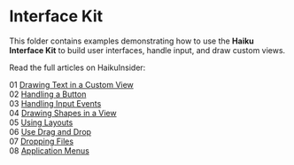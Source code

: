 # Interface Kit

This folder contains examples demonstrating how to use the **Haiku Interface Kit** to build user interfaces, handle input, and draw custom views.

Read the full articles on HaikuInsider:

01 [Drawing Text in a Custom View](https://www.haikuinsider.org/interface-kit-drawing-text-in-a-custom-view)  <br>
02 [Handling a Button](https://www.haikuinsider.org/interface-kit-handling-a-button)  <br>
03 [Handling Input Events](https://www.haikuinsider.org/interface-kit-handling-input-events)  <br>
04 [Drawing Shapes in a View](https://www.haikuinsider.org/interface-kit-drawing-shapes-in-a-view)  <br>
05 [Using Layouts](https://www.haikuinsider.org/interface-kit-using-layouts)  <br>
06 [Use Drag and Drop](https://www.haikuinsider.org/interface-kit-use-drag-and-drop)  <br>
07 [Dropping Files](https://www.haikuinsider.org/interface-kit-dropping-files) <br>
08 [Application Menus](https://www.haikuinsider.org/interface-kit-application-menus) <br>
